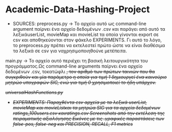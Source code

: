 # Academic-Data-Hashing-Project

- SOURCES:
preprocess.py -> Το αρχείο αυτό ως command-line argument παίρνει ένα αρχείο δεδομένων <name>.csv και παράγει από αυτό τα λεξικάuserList, movieMap και movieList τα οποία γίνονται export σε csv και αποθηκεύονται στον φάκελο EXPERIMENTS. Γι αυτό το λόγο, το preprocess.py πρέπει να εκτελεστεί πρώτο ώστε να είναι διαθέσιμα τα λεξικά σε csv για ναχρησιμοποιηθούνε μετέπειτα.

main.py -> Το αρχείο αυτό περιέχει τη βασική λειτουργικότητα του προγράμματος.Ως command-line arguments παίρνει ένα αρχείο δεδομένων <name>.csv, τοκατώφλι <s>, τον αριθμό <x> των πρώτων ταινιών που θα συγκριθούν και μία παράμετρο <i> η οποία για τιμή 1 δημιουργεί ένα καινούριο μητρώο υπογραφών SIG, ενώ για τιμή 0 χρησιμοποιεί το ήδη υπάρχον.

universalHashFunctions.py 

- EXPERIMENTS:
     Παραχθέντα csv αρχεία με τα λεξικά userList, movieMap και movieListκαι τα μητρώα SIG για τα αρχεία δεδομένων ratings_100users.csv καιratings.csv
    Screenshots από την εκτέλεση της πειραματικής αξιολόγησης
    Εικόνες με τις .γραφικές παραστάσεις των false-pos, false-neg και PRECISION, RECALL, F1 metrics


